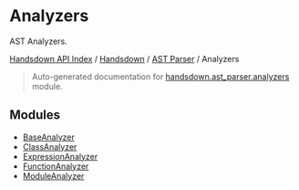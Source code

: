 # Analyzers

AST Analyzers.

[Handsdown API Index](../../../README.md#handsdown-api-index) / [Handsdown](../../index.md#handsdown) / [AST Parser](../index.md#ast-parser) / Analyzers

> Auto-generated documentation for [handsdown.ast_parser.analyzers](https://github.com/vemel/handsdown/blob/main/handsdown/ast_parser/analyzers/__init__.py) module.

## Modules

- [BaseAnalyzer](./base_analyzer.md)
- [ClassAnalyzer](./class_analyzer.md)
- [ExpressionAnalyzer](./expression_analyzer.md)
- [FunctionAnalyzer](./function_analyzer.md)
- [ModuleAnalyzer](./module_analyzer.md)
